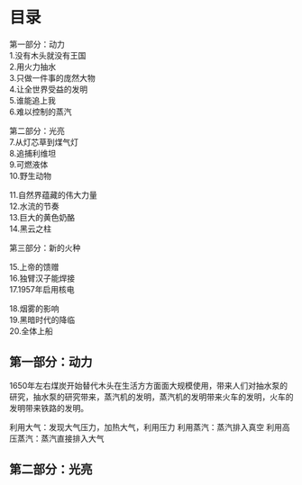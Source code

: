 # 目录
第一部分：动力   
1.没有木头就没有王国    
2.用火力抽水   
3.只做一件事的庞然大物   
4.让全世界受益的发明    
5.谁能追上我   
6.难以控制的蒸汽     

第二部分：光亮   
7.从灯芯草到煤气灯    
8.追捕利维坦    
9.可燃液体     
10.野生动物       

11.自然界蕴藏的伟大力量     
12.水流的节奏      
13.巨大的黄色奶酪    
14.黑云之柱     

第三部分：新的火种

15.上帝的馈赠     
16.独臂汉子能焊接     
17.1957年启用核电         

18.烟雾的影响          
19.黑暗时代的降临      
20.全体上船       

## 第一部分：动力   
1650年左右煤炭开始替代木头在生活方方面面大规模使用，带来人们对抽水泵的研究，抽水泵的研究带来，蒸汽机的发明，蒸汽机的发明带来火车的发明，火车的发明带来铁路的发明。

利用大气：发现大气压力，加热大气，利用压力
利用蒸汽：蒸汽排入真空
利用高压蒸汽：蒸汽直接排入大气

## 第二部分：光亮   
